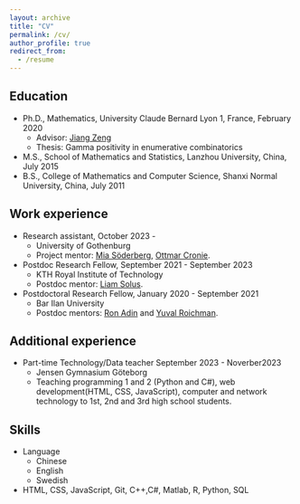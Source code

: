 ```yaml
---
layout: archive
title: "CV"
permalink: /cv/
author_profile: true
redirect_from:
  - /resume
---
```


## Education
* Ph.D.,  Mathematics, University Claude Bernard Lyon 1, France, February 2020
  * Advisor: [Jiang Zeng](https://scholar.google.com/citations?user=Daw_VGIAAAAJ)
  * Thesis:  Gamma positivity in enumerative combinatorics
* M.S., School of Mathematics and Statistics, Lanzhou University, China, July 2015 
* B.S., College of Mathematics and Computer Science, Shanxi Normal University, China, July 2011

## Work experience
* Research assistant, October 2023 -
  * University of Gothenburg
  * Project mentor: [Mia Söderberg](https://www.gu.se/om-universitetet/hitta-person/miasoderberg), [Ottmar Cronie](https://www.chalmers.se/en/persons/ottmar/).
* Postdoc Research Fellow, September 2021 - September 2023
  * KTH Royal Institute of Technology
  * Postdoc mentor: [Liam Solus](https://people.kth.se/~solus/).
* Postdoctoral Research Fellow, January 2020 - September 2021
  * Bar Ilan University
  * Postdoc mentors: [Ron Adin](https://scholar.google.com/citations?user=9cYydTkAAAAJ) and [Yuval Roichman](https://scholar.google.com/citations?user=XUOqPnMAAAAJ&hl=en).
 
## Additional experience
* Part-time Technology/Data teacher September 2023 - Noverber2023
  * Jensen Gymnasium Göteborg
  * Teaching programming 1 and 2 (Python and C#), web development(HTML, CSS, JavaScript), computer and network technology to 1st, 2nd and 3rd high school students.

    
## Skills
* Language
  * Chinese
  * English
  * Swedish
* HTML, CSS, JavaScript, Git, C++,C#, Matlab, R, Python, SQL
